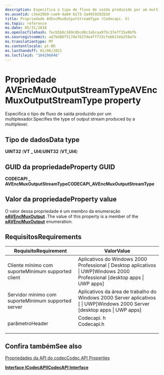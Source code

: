 ```yaml
---
description: Especifica o tipo de fluxo de saída produzido por um multiplexador.
ms.assetid: c3ee20b9-cae9-4a84-b173-3a4919202b3d
title: Propriedade AVEncMuxOutputStreamType (Codecapi. h)
ms.topic: reference
ms.date: 05/31/2018
ms.openlocfilehash: fecb5b8c169c8bcd8c3a5caa975c37e7f15a9bfb
ms.sourcegitcommit: a47bd86f517de76374e4fff33cfeb613eb259a7e
ms.translationtype: MT
ms.contentlocale: pt-BR
ms.lasthandoff: 01/06/2021
ms.locfileid: "104296046"
---
```

# <a name="avencmuxoutputstreamtype-property"></a><span data-ttu-id="4ccae-103">Propriedade AVEncMuxOutputStreamType</span><span class="sxs-lookup"><span data-stu-id="4ccae-103">AVEncMuxOutputStreamType property</span></span>

<span data-ttu-id="4ccae-104">Especifica o tipo de fluxo de saída produzido por um multiplexador.</span><span class="sxs-lookup"><span data-stu-id="4ccae-104">Specifies the type of output stream produced by a multiplexer.</span></span>

## <a name="data-type"></a><span data-ttu-id="4ccae-105">Tipo de dados</span><span class="sxs-lookup"><span data-stu-id="4ccae-105">Data type</span></span>

<span data-ttu-id="4ccae-106">**UINT32** (**VT \_ UI4**)</span><span class="sxs-lookup"><span data-stu-id="4ccae-106">**UINT32** (**VT\_UI4**)</span></span>

## <a name="property-guid"></a><span data-ttu-id="4ccae-107">GUID da propriedade</span><span class="sxs-lookup"><span data-stu-id="4ccae-107">Property GUID</span></span>

<span data-ttu-id="4ccae-108">**CODECAPI \_ AVEncMuxOutputStreamType**</span><span class="sxs-lookup"><span data-stu-id="4ccae-108">**CODECAPI\_AVEncMuxOutputStreamType**</span></span>

## <a name="property-value"></a><span data-ttu-id="4ccae-109">Valor da propriedade</span><span class="sxs-lookup"><span data-stu-id="4ccae-109">Property value</span></span>

<span data-ttu-id="4ccae-110">O valor dessa propriedade é um membro da enumeração [**eAVEncMuxOutput**](/windows/win32/api/codecapi/ne-codecapi-eavencmuxoutput) .</span><span class="sxs-lookup"><span data-stu-id="4ccae-110">The value of this property is a member of the [**eAVEncMuxOutput**](/windows/win32/api/codecapi/ne-codecapi-eavencmuxoutput) enumeration.</span></span>

## <a name="requirements"></a><span data-ttu-id="4ccae-111">Requisitos</span><span class="sxs-lookup"><span data-stu-id="4ccae-111">Requirements</span></span>



| <span data-ttu-id="4ccae-112">Requisito</span><span class="sxs-lookup"><span data-stu-id="4ccae-112">Requirement</span></span> | <span data-ttu-id="4ccae-113">Valor</span><span class="sxs-lookup"><span data-stu-id="4ccae-113">Value</span></span> |
|-------------------------------------|---------------------------------------------------------------------------------------|
| <span data-ttu-id="4ccae-114">Cliente mínimo com suporte</span><span class="sxs-lookup"><span data-stu-id="4ccae-114">Minimum supported client</span></span><br/> | <span data-ttu-id="4ccae-115">Aplicativos do Windows 2000 Professional \[ Desktop aplicativos \| UWP\]</span><span class="sxs-lookup"><span data-stu-id="4ccae-115">Windows 2000 Professional \[desktop apps \| UWP apps\]</span></span><br/>                     |
| <span data-ttu-id="4ccae-116">Servidor mínimo com suporte</span><span class="sxs-lookup"><span data-stu-id="4ccae-116">Minimum supported server</span></span><br/> | <span data-ttu-id="4ccae-117">Aplicativos da área de trabalho do Windows 2000 Server aplicativos \[ \| UWP\]</span><span class="sxs-lookup"><span data-stu-id="4ccae-117">Windows 2000 Server \[desktop apps \| UWP apps\]</span></span><br/>                           |
| <span data-ttu-id="4ccae-118">parâmetro</span><span class="sxs-lookup"><span data-stu-id="4ccae-118">Header</span></span><br/>                   | <dl> <span data-ttu-id="4ccae-119"><dt>Codecapi. h</dt></span><span class="sxs-lookup"><span data-stu-id="4ccae-119"><dt>Codecapi.h</dt></span></span> </dl> |



## <a name="see-also"></a><span data-ttu-id="4ccae-120">Confira também</span><span class="sxs-lookup"><span data-stu-id="4ccae-120">See also</span></span>

<dl> <dt>

[<span data-ttu-id="4ccae-121">Propriedades da API do codec</span><span class="sxs-lookup"><span data-stu-id="4ccae-121">Codec API Properties</span></span>](codec-api-properties.md)
</dt> <dt>

[<span data-ttu-id="4ccae-122">**Interface ICodecAPI**</span><span class="sxs-lookup"><span data-stu-id="4ccae-122">**ICodecAPI Interface**</span></span>](/windows/desktop/api/Strmif/nn-strmif-icodecapi)
</dt> </dl>

 

